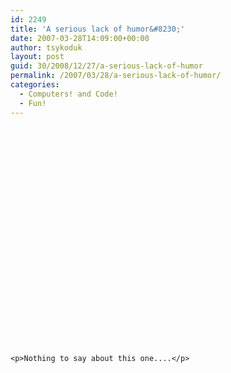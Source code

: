 ```yaml
---
id: 2249
title: 'A serious lack of humor&#8230;'
date: 2007-03-28T14:09:00+00:00
author: tsykoduk
layout: post
guid: 30/2008/12/27/a-serious-lack-of-humor
permalink: /2007/03/28/a-serious-lack-of-humor/
categories:
  - Computers! and Code!
  - Fun!
---
```

<object width="425" height="350"><param name="movie" value="http://www.youtube.com/v/WAAb6ghEOdo"></param><param name="wmode" value="transparent"></param><embed src="http://www.youtube.com/v/WAAb6ghEOdo" type="application/x-shockwave-flash" wmode="transparent" width="425" height="350"></embed></object>

	<p>Nothing to say about this one....</p>